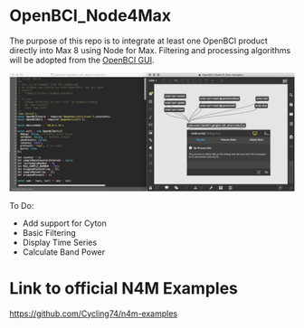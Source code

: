 # OpenBCI_Node4Max
The purpose of this repo is to integrate at least one OpenBCI product directly into Max 8 using Node for Max. Filtering and processing algorithms will be adopted from the [OpenBCI GUI](https://github.com/OpenBCI/OpenBCI_GUI).

![OpenBCI_N4M_Screenshot](https://github.com/retiutut/OpenBCI_Node4Max/blob/master/media/OpenBCI_N4M_Screenshot.png)

To Do:
- Add support for Cyton
- Basic Filtering
- Display Time Series
- Calculate Band Power

# Link to official N4M Examples
https://github.com/Cycling74/n4m-examples
